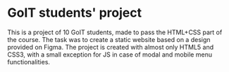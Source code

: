 # GoIT students' project
This is a project of 10 GoIT students, made to pass the HTML+CSS part of the course. The task was to create a static website based on a design provided on Figma. The project is created with almost only HTML5 and CSS3, with a small exception for JS in case of modal and mobile menu functionalities.
